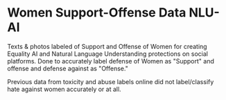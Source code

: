 # Women Support-Offense Data NLU-AI

Texts & photos labeled of Support and Offense of Women for creating Equality AI and Natural Language Understanding protections on social platforms. Done to accurately label defense of Women as "Support" and offense and defense against as "Offense." 

Previous data from toxicity and abuse labels online did not label/classify hate against women accurately or at all. 
